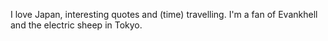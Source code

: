 <p id="intro">I love Japan, interesting quotes and (time) travelling. I'm a fan of Evankhell and the electric sheep in Tokyo.</p>

